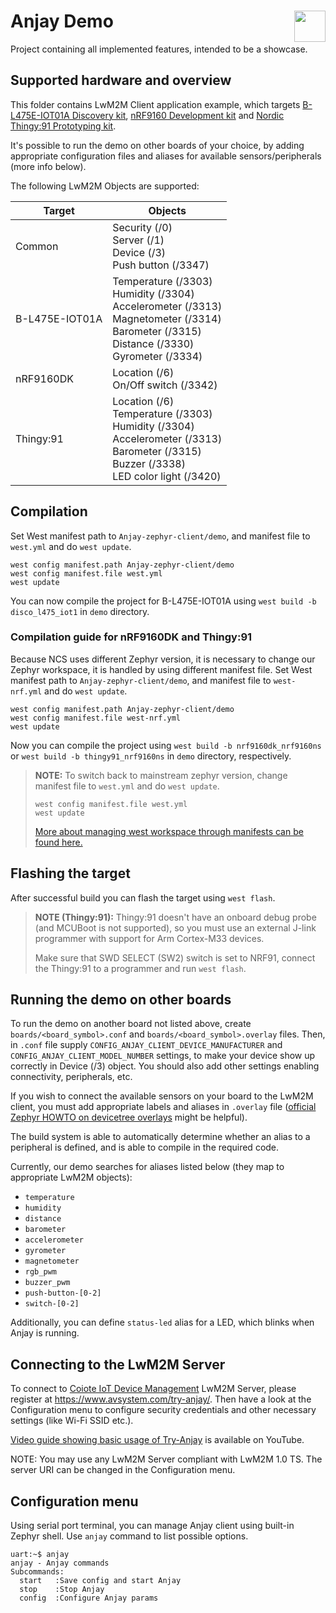 # Anjay Demo [<img align="right" height="50px" src="https://avsystem.github.io/Anjay-doc/_images/avsystem_logo.png">](http://www.avsystem.com/)

Project containing all implemented features, intended to be a showcase.
## Supported hardware and overview

This folder contains LwM2M Client application example, which targets
[B-L475E-IOT01A Discovery kit](https://www.st.com/en/evaluation-tools/b-l475e-iot01a.html), [nRF9160 Development kit](https://www.nordicsemi.com/Software-and-Tools/Development-Kits/nRF9160-DK) and [Nordic Thingy:91 Prototyping kit](https://www.nordicsemi.com/Products/Development-hardware/Nordic-Thingy-91).

It's possible to run the demo on other boards of your choice, by adding appropriate configuration files and aliases for available sensors/peripherals (more info below).

The following LwM2M Objects are supported:

| Target         | Objects                                                                                                                                                |
|----------------|--------------------------------------------------------------------------------------------------------------------------------------------------------|
| Common         | Security (/0)<br>Server (/1)<br>Device (/3)<br>Push button (/3347)                                                                                     |
| B-L475E-IOT01A | Temperature (/3303)<br>Humidity (/3304)<br>Accelerometer (/3313)<br>Magnetometer (/3314)<br>Barometer (/3315)<br>Distance (/3330)<br>Gyrometer (/3334) |
| nRF9160DK      | Location (/6)<br>On/Off switch (/3342)                                                                                                                 |
| Thingy:91      | Location (/6)<br>Temperature (/3303)<br>Humidity (/3304)<br>Accelerometer (/3313)<br>Barometer (/3315)<br>Buzzer (/3338)<br>LED color light (/3420)    |

## Compilation

Set West manifest path to `Anjay-zephyr-client/demo`, and manifest file to `west.yml` and do `west update`.
```
west config manifest.path Anjay-zephyr-client/demo
west config manifest.file west.yml
west update
```

You can now compile the project for B-L475E-IOT01A using `west build -b disco_l475_iot1` in `demo` directory.

### Compilation guide for nRF9160DK and Thingy:91

Because NCS uses different Zephyr version, it is necessary to change our Zephyr workspace, it is handled by using different manifest file.
Set West manifest path to `Anjay-zephyr-client/demo`, and manifest file to `west-nrf.yml` and do `west update`.
```
west config manifest.path Anjay-zephyr-client/demo
west config manifest.file west-nrf.yml
west update
```
Now you can compile the project using `west build -b nrf9160dk_nrf9160ns` or `west build -b thingy91_nrf9160ns` in `demo` directory, respectively.

> **__NOTE:__**
> To switch back to mainstream zephyr version, change manifest file to `west.yml` and do `west update`.
> ```
> west config manifest.file west.yml
> west update
> ```
> [More about managing west workspace through manifests can be found here.](https://docs.zephyrproject.org/latest/guides/west/manifest.html)

## Flashing the target

After successful build you can flash the target using `west flash`.

> **__NOTE (Thingy:91):__**
> Thingy:91 doesn't have an onboard debug probe (and MCUBoot is not supported), so you must use an external J-link programmer with support for Arm Cortex-M33 devices.
> 
> Make sure that SWD SELECT (SW2) switch is set to NRF91, connect the Thingy:91 to a programmer and run `west flash`.


## Running the demo on other boards

To run the demo on another board not listed above, create `boards/<board_symbol>.conf` and `boards/<board_symbol>.overlay` files. Then, in `.conf` file supply `CONFIG_ANJAY_CLIENT_DEVICE_MANUFACTURER` and `CONFIG_ANJAY_CLIENT_MODEL_NUMBER` settings, to make your device show up correctly in Device (/3) object. You should also add other settings enabling connectivity, peripherals, etc.

If you wish to connect the available sensors on your board to the LwM2M client, you must add appropriate labels and aliases in `.overlay` file ([official Zephyr HOWTO on devicetree overlays](https://docs.zephyrproject.org/latest/guides/dts/howtos.html#use-devicetree-overlays) might be helpful).

The build system is able to automatically determine whether an alias to a peripheral is defined, and is able to compile in the required code.

Currently, our demo searches for aliases listed below (they map to appropriate LwM2M objects):
- `temperature`
- `humidity`
- `distance`
- `barometer`
- `accelerometer`
- `gyrometer`
- `magnetometer`
- `rgb_pwm`
- `buzzer_pwm`
- `push-button-[0-2]`
- `switch-[0-2]`

Additionally, you can define `status-led` alias for a LED, which blinks when Anjay is running.

## Connecting to the LwM2M Server

To connect to [Coiote IoT Device
Management](https://www.avsystem.com/products/coiote-iot-device-management-platform/)
LwM2M Server, please register at https://www.avsystem.com/try-anjay/. Then have
a look at the Configuration menu to configure security credentials and other
necessary settings (like Wi-Fi SSID etc.).

[Video guide showing basic usage of Try-Anjay](https://www.youtube.com/watch?v=fgy38XfttM8)
is available on YouTube.

NOTE: You may use any LwM2M Server compliant with LwM2M 1.0 TS. The server URI
can be changed in the Configuration menu.

## Configuration menu

Using serial port terminal, you can manage Anjay client using built-in Zephyr shell. Use `anjay` command to list possible options.

```
uart:~$ anjay
anjay - Anjay commands
Subcommands:
  start   :Save config and start Anjay
  stop    :Stop Anjay
  config  :Configure Anjay params
```
